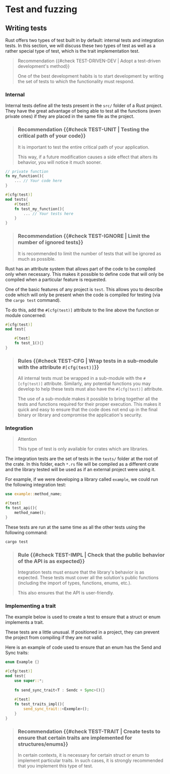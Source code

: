 # Test and fuzzing

## Writing tests

Rust offers two types of test built in by default: internal tests and integration tests. 
In this section, we will discuss these two types of test as well as a rather special type of test, which is the trait implementation test.

> Recommendation {{#check TEST-DRIVEN-DEV | Adopt a test-driven development's method}}
>
> One of the best development habits is to start development by writing the set of tests to which the functionality must respond. 

### Internal

Internal tests define all the tests present in the `src/` folder of a Rust project. They have the great advantage of being able to test all the functions (even private ones) if they are placed in the same file as the project.


> ### Recommendation {{#check TEST-UNIT | Testing the critical path of your code}}
> It is important to test the entire critical path of your application.
>
> This way, if a future modification causes a side effect that alters its behavior, you will notice it much sooner.

```rust
// private function
fn my_function(){
	... // Your code here
}

#[cfg(test)]
mod tests{
	#[test]
	fn test_my_function(){
		... // Your tests here
	}
}
```

> ### Recommendation {{#check TEST-IGNORE | Limit the number of ignored tests}}
>
> It is recommended to limit the number of tests that will be ignored as much as possible. 

Rust has an attribute system that allows part of the code to be compiled only when necessary. 
This makes it possible to define code that will only be compiled when a particular feature is requested. 

One of the basic features of any project is `test`. This allows you to describe code which will only be present when the code is compiled for testing (via the `cargo test` command).

To do this, add the `#[cfg(test)]` attribute to the line above the function or module concerned: 
```rust
#[cfg(test)]
mod test{

	#[test]
	fn test_1(){}
}
```

> ### Rules {{#check TEST-CFG | Wrap tests in a sub-module with the attribute `#[cfg(test)]`}}
>
> All internal tests must be wrapped in a sub-module with the `#[cfg(test)]` attribute. Similarly, any potential functions you may develop to help these tests must also have the `#[cfg(test)]` attribute.
>
> The use of a sub-module makes it possible to bring together all the tests and functions required for their proper execution. This makes it quick and easy to ensure that the code does not end up in the final binary or library and compromise the application's security.

### Integration

> Attention
>
> This type of test is only available for crates which are libraries.

The integration tests are the set of tests in the `tests/` folder at the root of the crate. 
In this folder, each `*.rs` file will be compiled as a different crate and the library tested will be used as if an external project were using it.  

For example, if we were developing a library called `example`, we could run the following integration test: 
```rust
use example::method_name;

#[test]
fn test_api(){
	method_name();
}
```

These tests are run at the same time as all the other tests using the following command: 
```bash
cargo test
```

> ### Rule {{#check TEST-IMPL | Check that the public behavior of the API is as expected}}
>
> Integration tests must ensure that the library's behavior is as expected. These tests must cover all the solution's public functions (including the import of types, functions, enums, etc.).
> 
> This also ensures that the API is user-friendly.

### Implementing a trait

The example below is used to create a test to ensure that a struct or enum implements a trait.

These tests are a little unusual. If positioned in a project, they can prevent the project from compiling if they are not valid.

Here is an example of code used to ensure that an enum has the Send and Sync traits: 

```rust
enum Example {}

#[cfg(test)]
mod test{
	use super::*;
	
	fn send_sync_trait<T : Sendc + Sync>(){}
	
	#[test]
	fn test_traits_impl(){
		send_sync_trait::<Exemple>();
	}
}
```

> ### Recommendation {{#check TEST-TRAIT | Create tests to ensure that certain traits are implemented for structures/enums}}
>
> In certain contexts, it is necessary for certain struct or enum to implement particular traits. 
> In such cases, it is strongly recommended that you implement this type of test.

<!-- ## Fuzzing

### cargo-fuzz

<mark>TODO</mark>: good practices in fuzzing programs or part of programs.
--> 
